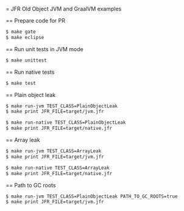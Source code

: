 = JFR Old Object JVM and GraalVM examples

== Prepare code for PR

```bash
$ make gate
$ make eclipse
```

== Run unit tests in JVM mode

```bash
$ make unittest
```

== Run native tests

```bash
$ make test
```

== Plain object leak

```bash
$ make run-jvm TEST_CLASS=PlainObjectLeak
$ make print JFR_FILE=target/jvm.jfr
```

```bash
$ make run-native TEST_CLASS=PlainObjectLeak
$ make print JFR_FILE=target/native.jfr
```

== Array leak

```bash
$ make run-jvm TEST_CLASS=ArrayLeak
$ make print JFR_FILE=target/jvm.jfr
```

```bash
$ make run-native TEST_CLASS=ArrayLeak
$ make print JFR_FILE=target/native.jfr
```

== Path to GC roots

```bash
$ make run-jvm TEST_CLASS=PlainObjectLeak PATH_TO_GC_ROOTS=true
$ make print JFR_FILE=target/jvm.jfr
```
